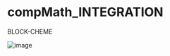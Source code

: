 # compMath_INTEGRATION
BLOCK-CHEME

![image](https://user-images.githubusercontent.com/79106085/169167642-187740b7-216b-47c6-b7a9-e93a9a532af9.png)

